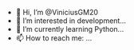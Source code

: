 - 👋 Hi, I’m @ViniciusGM20
- 👀 I’m interested in development...
- 🌱 I’m currently learning Python...
- 📫 How to reach me:  ...
